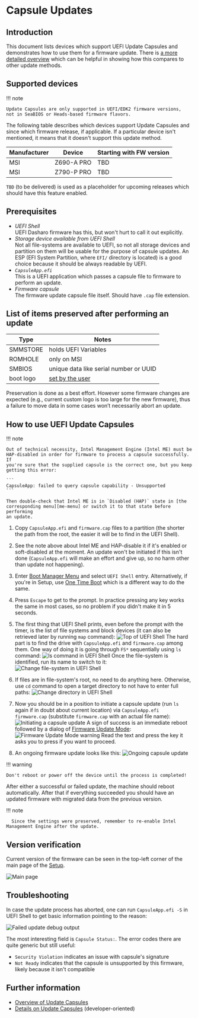 # Capsule Updates

## Introduction

This document lists devices which support UEFI Update Capsules and
demonstrates how to use them for a firmware update.  There is [a more detailed
overview](../kb/capsule-updates-overview.md) which can be helpful in showing how
this compares to other update methods.

## Supported devices

!!! note

    Update Capsules are only supported in UEFI/EDK2 firmware versions,
    not in SeaBIOS or Heads-based firmware flavors.

The following table describes which devices support Update Capsules
and since which firmware release, if applicable.  If a particular device isn't
mentioned, it means that it doesn't support this update method.

| Manufacturer | Device     | Starting with FW version |
| ---          | ---        | ---                      |
| MSI          | Z690-A PRO | TBD                      |
| MSI          | Z790-P PRO | TBD                      |

`TBD` (to be delivered) is used as a placeholder for upcoming releases which
should have this feature enabled.

## Prerequisites

* _UEFI Shell_<br>
  UEFI Dasharo firmware has this, but won't hurt to call it out explicitly.
* _Storage device available from UEFI Shell_<br>
  Not all file-systems are available to UEFI, so not all storage devices and
  partition on them will be usable for the purpose of capsule updates.  An
  ESP (EFI System Partition, where `EFI/` directory is located) is a good choice
  because it should be always readable by UEFI.
* _`CapsuleApp.efi`_<br>
  This is a UEFI application which passes a capsule file to firmware to perform
  an update.
* _Firmware capsule_<br>
  The firmware update capsule file itself.  Should have `.cap` file extension.

## List of items preserved after performing an update

| Type         | Notes                                      |
| ---          | ---                                        |
| SMMSTORE     | holds UEFI Variables                       |
| ROMHOLE      | only on MSI                                |
| SMBIOS       | unique data like serial number or UUID     |
| boot logo    | [set by the user](logo-customization.md)   |

Preservation is done as a best effort. However some
 firmware changes are expected (e.g., current custom
 logo is too large for the new firmware), thus a
 failure to move data in some cases won’t necessarily
 abort an update.

## How to use UEFI Update Capsules

!!! note

    Out of technical necessity, Intel Management Engine (Intel ME) must be
    HAP-disabled in order for firmware to process a capsule successfully.  If
    you're sure that the supplied capsule is the correct one, but you keep
    getting this error:

    ```
    CapsuleApp: failed to query capsule capability - Unsupported
    ```

    Then double-check that Intel ME is in `Disabled (HAP)` state in [the
    corresponding menu][me-menu] or switch it to that state before performing
    an update.

1. Copy `CapsuleApp.efi` and `firmware.cap` files to a partition (the shorter
   the path from the root, the easier it will be to find in the UEFI Shell).

2. See the note above about Intel ME and HAP-disable it if it's enabled or
   soft-disabled at the moment.  An update won't be initiated if this isn't
   done (`CapsuleApp.efi` will make an effort and give up, so no harm other than
   update not happening).

3. Enter [Boot Manager Menu][bmm] and select `UEFI Shell` entry.  Alternatively,
   if you're in Setup, use [One Time Boot][otb] which is a different way to do
   the same.

4. Press `Escape` to get to the prompt.  In practice pressing any key works the
   same in most cases, so no problem if you didn't make it in 5 seconds.

5. The first thing that UEFI Shell prints, even before the prompt with the
   timer, is the list of file systems and block devices (it can also be
   retrieved later by running `map` command):
   ![Top of UEFI Shell](../images/uefi-shell-top.png)
   The hard part is to find the drive with `CapsuleApp.efi` and `firmware.cap`
   among them. One way of doing it is going through `FS*` sequentially using
   `ls` command:
   ![ls command in UEFI Shell](../images/uefi-shell-ls.png)
   Once the file-system is identified, run its name to switch to it:
   ![Change file-system in UEFI Shell](../images/uefi-shell-cd-fs.png)

6. If files are in file-system's root, no need to do anything here.  Otherwise,
   use `cd` command to open a target directory to not have to enter full paths:
   ![Change directory in UEFI Shell](../images/uefi-shell-cd-dir.png)

7. Now you should be in a position to initiate a capsule update (run `ls` again
   if in doubt about current location) via `CapsuleApp.efi
   firmware.cap` (substitute `firmware.cap` with an actual file name):
   ![Initiating a capsule update](../images/uefi-shell-capsule-app-posting.png)
   A sign of success is an immediate reboot followed by a dialog of [Firmware
   Update Mode](../kb/firmware-update-mode.md):
   ![Firmware Update Mode warning](../images/fum-warning.png)
   Read the text and press the key it asks you to press if you want to proceed.

8. An ongoing firmware update looks like this:
   ![Ongoing capsule update](../images/uefi-capsule-update.png)

!!! warning

    Don't reboot or power off the device until the process is completed!

After either a successful or failed update, the machine should reboot
 automatically. After that if everything succeeded you should have an
 updated firmware with migrated data from the previous version.

!!! note

      Since the settings were preserved, remember to re-enable Intel Management Engine after the update.

[me-menu]: ../dasharo-menu-docs/dasharo-system-features.md#intel-management-engine-options
[bmm]: ../dasharo-menu-docs/overview.md#boot-manager-menu
[otb]: ../dasharo-menu-docs/overview.md#one-time-boot

## Version verification

Current version of the firmware can be seen in the top-left corner of the main
page of the [Setup][main-page].

![Main page](../images/menus/main_page.jpeg)

[main-page]: ../dasharo-menu-docs/overview.md#main-page

## Troubleshooting

In case the update process has aborted, one can run `CapsuleApp.efi -S` in UEFI
Shell to get basic information pointing to the reason:

![Failed update debug output](../images/uefi-capsule-update-not-ready.png)

The most interesting field is `Capsule Status:`.  The error codes there are
quite generic but still useful:

* `Security Violation` indicates an issue with capsule's signature
* `Not Ready` indicates that the capsule is unsupported by this firmware, likely
  because it isn't compatible

## Further information

* [Overview of Update Capsules](../kb/capsule-updates-overview.md)
* [Details on Update Capsules](../kb/edk2-capsule-updates.md)
  (developer-oriented)
